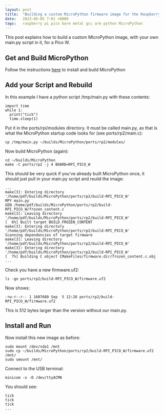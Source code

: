 ```yaml
---
layout: post
title:  "Building a custom MicroPython firmware image for the Raspberry Pi Pico W"
date:   2023-09-05 7:01 +0000
tags:   raspberry pi pico bare metal gcc arm python MicroPython
---
```


This post explains how to build a custom MIcroPython image, with your own main.py script in it, for a Pico W.

## Get and Build MicroPython

Follow the instructions [here](building-micropython-for-pico-w) to install and build MicroPython

## Add your Script and Rebuild

In this example I have a python script /tmp/main.py with these contents:

```
import time
while 1:
  print("tick")
  time.sleep(1)
```

Put it in the ports/rpi/modules directory.  It must be called main.py, as that is what the MicroPython startup code looks for (see ports/rp2/main.c):

```
cp /tmp/main.py ~/builds/MicroPython/ports/rp2/modules/
```

Now build MicroPython (again):

```
cd ~/builds/MicroPython
make -C ports/rp2 -j 4 BOARD=RPI_PICO_W
```

This should be very quick if you've already built MicroPython once, it should just pull in your main.py script and reuild the image:


```
...
make[3]: Entering directory '/home/pdf/builds/MicroPython/ports/rp2/build-RPI_PICO_W'
MPY main.py
GEN /home/pdf/builds/MicroPython/ports/rp2/build-RPI_PICO_W/frozen_content.c
make[3]: Leaving directory '/home/pdf/builds/MicroPython/ports/rp2/build-RPI_PICO_W'
[  6%] Built target BUILD_FROZEN_CONTENT
make[3]: Entering directory '/home/pdf/builds/MicroPython/ports/rp2/build-RPI_PICO_W'
Scanning dependencies of target firmware
make[3]: Leaving directory '/home/pdf/builds/MicroPython/ports/rp2/build-RPI_PICO_W'
make[3]: Entering directory '/home/pdf/builds/MicroPython/ports/rp2/build-RPI_PICO_W'
[  7%] Building C object CMakeFiles/firmware.dir/frozen_content.c.obj
...
```

Check you have a new firmware.uf2:

```
ls -go ports/rp2/build-RPI_PICO_W/firmware.uf2
```

Now shows:

```
-rw-r--r-- 1 1607680 Sep  5 12:28 ports/rp2/build-RPI_PICO_W/firmware.uf2
```

This is 512 bytes larger than the version without our main.py.

## Install and Run

Now install this new image as before:

```
sudo mount /dev/sda1 /mnt
sudo cp ~/builds/MicroPython/ports/rp2/build-RPI_PICO_W/firmware.uf2 /mnt/
sudo umount /mnt/
```

Connect to the USB terminal:

```
minicom -o -D /dev/ttyACM0
```

You should see:
```
tick
tick
tick
...
